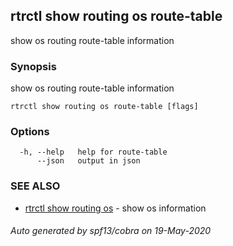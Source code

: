 ## rtrctl show routing os route-table

show os routing route-table information

### Synopsis


show os routing route-table information

```
rtrctl show routing os route-table [flags]
```

### Options

```
  -h, --help   help for route-table
      --json   output in json
```

### SEE ALSO
* [rtrctl show routing os](rtrctl_show_routing_os.md)	 - show os information

###### Auto generated by spf13/cobra on 19-May-2020
